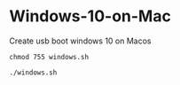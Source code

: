 # Windows-10-on-Mac
Create usb boot windows 10 on Macos 
```
chmod 755 windows.sh
```
```
./windows.sh

